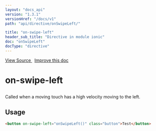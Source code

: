 ```yaml
---
layout: "docs_api"
version: "1.3.1"
versionHref: "/docs/v1"
path: "api/directive/onSwipeLeft/"

title: "on-swipe-left"
header_sub_title: "Directive in module ionic"
doc: "onSwipeLeft"
docType: "directive"
---
```


<div class="improve-docs">
<a href='http://github.com/driftyco/ionic/tree/1.x/js/angular/directive/gesture.js#L265'>
View Source
</a>
&nbsp;
<a href='http://github.com/driftyco/ionic/edit/1.x/js/angular/directive/gesture.js#L265'>
Improve this doc
</a>
</div>




<h1 class="api-title">

on-swipe-left



</h1>





Called when a moving touch has a high velocity moving to the left.









<h2 id="usage">Usage</h2>

```html
<button on-swipe-left="onSwipeLeft()" class="button">Test</button>
```









